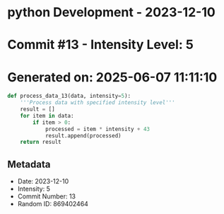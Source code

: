 ﻿# python Development - 2023-12-10
# Commit #13 - Intensity Level: 5
# Generated on: 2025-06-07 11:11:10
```python
def process_data_13(data, intensity=5):
    '''Process data with specified intensity level'''
    result = []
    for item in data:
        if item > 0:
            processed = item * intensity + 43
            result.append(processed)
    return result
```
## Metadata
- Date: 2023-12-10
- Intensity: 5
- Commit Number: 13
- Random ID: 869402464
